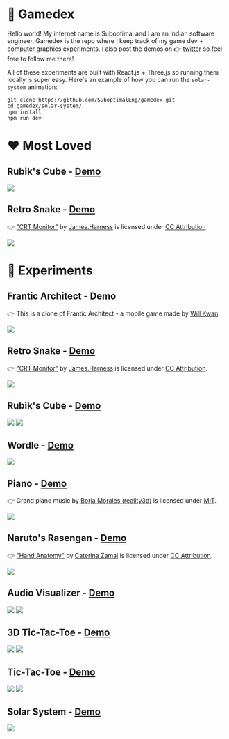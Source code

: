 # 👾 Gamedex

Hello world! My internet name is Suboptimal and I am an Indian software engineer. Gamedex is the repo where I keep track of my game dev + computer graphics experiments. I also post the demos on 👉 [twitter](https://www.twitter.com/SuboptimalEng) so feel free to follow me there!

All of these experiments are built with React.js + Three.js so running them locally is super easy. Here's an example of how you can run the `solar-system` animation:

```
git clone https://github.com/SuboptimalEng/gamedex.git
cd gamedex/solar-system/
npm install
npm run dev
```

# ❤️ Most Loved

## Rubik's Cube - [Demo](https://twitter.com/SuboptimalEng/status/1489659085238775817?s=20&t=0fMein5vltFc2_8Tso335g)

<img src="/_most_loved/rubiks-cube.png">

## Retro Snake - [Demo](https://twitter.com/SuboptimalEng/status/1492319950849155073?s=20&t=vPsvcyCzeLn53K8Ogi8E5Q)

👉 ["CRT Monitor"](https://sketchfab.com/3d-models/crt-monitor-e2dd2887a8904e4fa3d5a32e2935adb9) by [James.Harness](https://sketchfab.com/James.Harness) is licensed under [CC Attribution](https://creativecommons.org/licenses/by/4.0/)

<img src="/_most_loved/snake-retro.png">

# 🧪 Experiments

## Frantic Architect - Demo

👉 This is a clone of Frantic Architect - a mobile game made by [Will Kwan](https://twitter.com/_willkwan).

<img src="/_demos/frantic-architect-2.png">

## Retro Snake - [Demo](https://twitter.com/SuboptimalEng/status/1492319950849155073?s=20&t=vPsvcyCzeLn53K8Ogi8E5Q)

👉 ["CRT Monitor"](https://sketchfab.com/3d-models/crt-monitor-e2dd2887a8904e4fa3d5a32e2935adb9) by [James.Harness](https://sketchfab.com/James.Harness) is licensed under [CC Attribution](https://creativecommons.org/licenses/by/4.0/).

<img src="/_demos/snake-retro-2.png">

## Rubik's Cube - [Demo](https://twitter.com/SuboptimalEng/status/1489659085238775817?s=20&t=0fMein5vltFc2_8Tso335g)

<img src="/_demos/rubiks-cube-1.png">
<img src="/_demos/rubiks-cube-2.png">

## Wordle - [Demo](https://twitter.com/SuboptimalEng/status/1486504856403824643?s=20&t=0tpf5oFjMqcWj6O-DB6txQ)

<img src="/_demos/wordle.png">

## Piano - [Demo](https://twitter.com/SuboptimalEng/status/1484201522951032833?s=20&t=0tpf5oFjMqcWj6O-DB6txQ)

👉 Grand piano music by [Borja Morales (reality3d)](https://github.com/reality3d/3d-piano-player) is licensed under [MIT](https://github.com/reality3d/3d-piano-player/blob/master/LICENSE).

<img src="/_demos/piano.png">

## Naruto's Rasengan - [Demo](https://twitter.com/SuboptimalEng/status/1471878925584322562?s=20&t=0tpf5oFjMqcWj6O-DB6txQ)

👉 ["Hand Anatomy"](https://sketchfab.com/3d-models/hand-anatomy-ada8498be9754e9f90b2eecc1b4ef8c5) by [Caterina Zamai](https://www.artstation.com/zaccate) is licensed under [CC Attribution](https://creativecommons.org/licenses/by/4.0/).

<img src="/_demos/naruto-rasengan.png">

## Audio Visualizer - [Demo](https://twitter.com/SuboptimalEng/status/1466441813867302918?s=20&t=0tpf5oFjMqcWj6O-DB6txQ)

<img src="/_demos/audio-waveform-1.png">
<img src="/_demos/audio-waveform-2.png">

## 3D Tic-Tac-Toe - [Demo](https://twitter.com/SuboptimalEng/status/1463510451338321931?s=20&t=0tpf5oFjMqcWj6O-DB6txQ)

<img src="/_demos/tic-tac-toe-3d-1.png">
<img src="/_demos/tic-tac-toe-3d-2.png">

## Tic-Tac-Toe - [Demo](https://twitter.com/SuboptimalEng/status/1461358957935484945?s=20&t=0tpf5oFjMqcWj6O-DB6txQ)

<img src="/_demos/tic-tac-toe-1.png">
<img src="/_demos/tic-tac-toe-2.png">

## Solar System - [Demo](https://twitter.com/SuboptimalEng/status/1458473664442142725?s=20&t=0tpf5oFjMqcWj6O-DB6txQ)

<img src="/_demos/solar-system.png">
